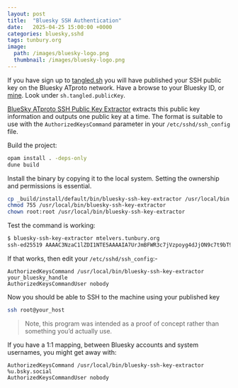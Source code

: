 ```yaml
---
layout: post
title:  "Bluesky SSH Authentication"
date:   2025-04-25 15:00:00 +0000
categories: bluesky,sshd
tags: tunbury.org
image:
  path: /images/bluesky-logo.png
  thumbnail: /images/bluesky-logo.png
---
```


If you have sign up to [tangled.sh](https://tangled.sh) you will have published your SSH public key on the Bluesky ATproto network.  Have a browse to your Bluesky ID, or [mine](https://www.atproto-browser.dev/at/did:plc:476rmswt6ji7uoxyiwjna3ti). Look under `sh.tangled.publicKey`.

[BlueSky ATproto SSH Public Key Extractor](https://github.com/mtelvers/bluesky-ssh-key-extractor.git) extracts this public key information and outputs one public key at a time. The format is suitable to use with the `AuthorizedKeysCommand` parameter in your `/etc/sshd/ssh_config` file.

Build the project:

```sh
opam install . -deps-only
dune build
```

Install the binary by copying it to the local system. Setting the ownership and permissions is essential.

```sh
cp _build/install/default/bin/bluesky-ssh-key-extractor /usr/local/bin
chmod 755 /usr/local/bin/bluesky-ssh-key-extractor
chown root:root /usr/local/bin/bluesky-ssh-key-extractor
```

Test the command is working:

```sh
$ bluesky-ssh-key-extractor mtelvers.tunbury.org
ssh-ed25519 AAAAC3NzaC1lZDI1NTE5AAAAIA7UrJmBFWR3c7jVzpoyg4dJjON9c7t9bT9acfrj6G7i mark.elvers@tunbury.org
```

If that works, then edit your `/etc/sshd/ssh_config`:-

```
AuthorizedKeysCommand /usr/local/bin/bluesky-ssh-key-extractor your_bluesky_handle
AuthorizedKeysCommandUser nobody
```

Now you should be able to SSH to the machine using your published key

```sh
ssh root@your_host
```

> Note, this program was intended as a proof of concept rather than something you’d actually use.

If you have a 1:1 mapping, between Bluesky accounts and system usernames, you might get away with:

```
AuthorizedKeysCommand /usr/local/bin/bluesky-ssh-key-extractor %u.bsky.social
AuthorizedKeysCommandUser nobody
```
